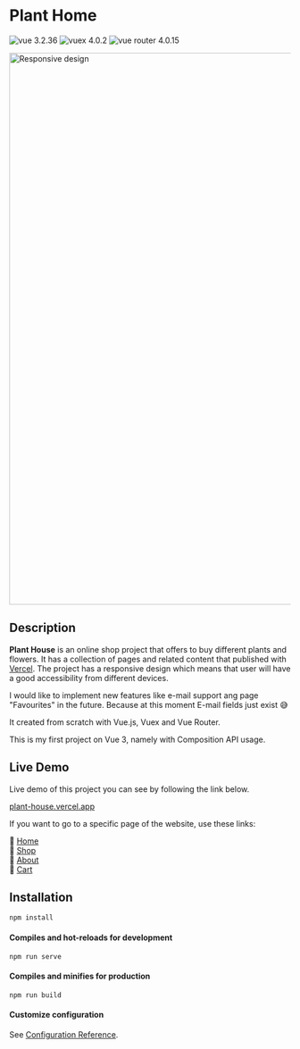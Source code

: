 # Plant Home

![vue 3.2.36](https://img.shields.io/badge/vue-3.2.36-green)
![vuex 4.0.2](https://img.shields.io/badge/vuex-4.0.2-green)
![vue router 4.0.15](https://img.shields.io/badge/vue--router-4.0.15-green)

<img width="989" alt="Responsive design" src="https://user-images.githubusercontent.com/61850890/149779518-291ca1a9-0b1d-40f1-8ec8-ad24e3e52069.png">

## Description

**Plant House** is an online shop project that offers to buy different plants and flowers. It has a collection of pages and related content that published with [Vercel](https://vercel.com/). The project has a responsive design which means that user will have a good accessibility from different devices.

I would like to implement new features like e-mail support ang page "Favourites" in the future. Because at this moment E-mail fields just exist :sweat_smile:

It created from scratch with Vue.js, Vuex and Vue Router.

This is my first project on Vue 3, namely with Composition API usage.

## Live Demo

Live demo of this project you can see by following the link below.

[plant-house.vercel.app](https://plant-house.vercel.app/)

If you want to go to a specific page of the website, use these links:

:herb: [Home](https://plant-house.vercel.app/) <br>
:herb: [Shop](https://plant-house.vercel.app/shop) <br>
:herb: [About](https://plant-house.vercel.app/about) <br>
:herb: [Cart](https://plant-house.vercel.app/my-cart) <br>

## Installation

```
npm install
```

#### Compiles and hot-reloads for development

```
npm run serve
```

#### Compiles and minifies for production

```
npm run build
```

#### Customize configuration

See [Configuration Reference](https://cli.vuejs.org/config/).
